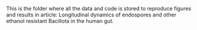 This is the folder where all the data and code is stored to reproduce figures and results in article: Longitudinal dynamics of endospores and other ethanol resistant Bacillota in the human gut. 

